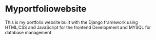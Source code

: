 # Myportfoliowebsite
This is my portfolio website built with the Django framework using HTML,CSS and JavaScript for the frontend Development and MYSQL for database management.
